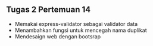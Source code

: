 <h2>Tugas 2 Pertemuan 14</h2>
<ul>
<li>Memakai express-validator sebagai validator data</li>
<li>Menambahkan fungsi untuk mencegah nama duplikat</li>
<li>Mendesaign web dengan bootsrap</li>
</ul>